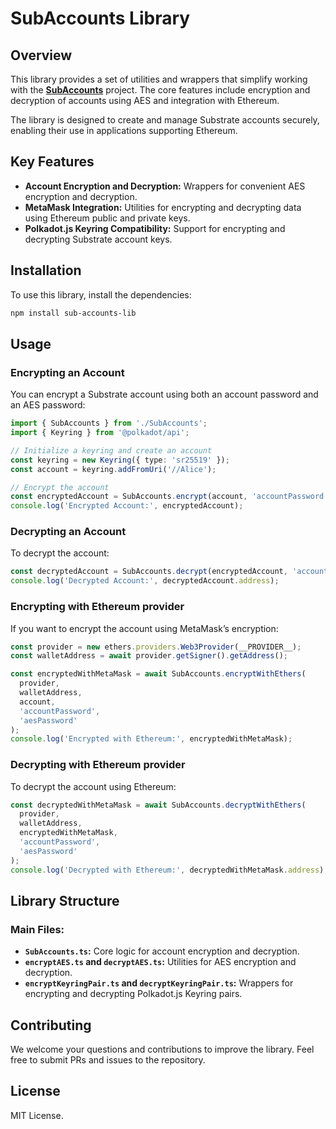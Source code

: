 # SubAccounts Library

## Overview

This library provides a set of utilities and wrappers that simplify working with the **[SubAccounts](https://sub-accounts.org/)** project. The core features include encryption and decryption of accounts using AES and integration with Ethereum.

The library is designed to create and manage Substrate accounts securely, enabling their use in applications supporting Ethereum.

## Key Features

- **Account Encryption and Decryption:** Wrappers for convenient AES encryption and decryption.
- **MetaMask Integration:** Utilities for encrypting and decrypting data using Ethereum public and private keys.
- **Polkadot.js Keyring Compatibility:** Support for encrypting and decrypting Substrate account keys.

## Installation

To use this library, install the dependencies:

```bash
npm install sub-accounts-lib
```

## Usage

### Encrypting an Account

You can encrypt a Substrate account using both an account password and an AES password:

```typescript
import { SubAccounts } from './SubAccounts';
import { Keyring } from '@polkadot/api';

// Initialize a keyring and create an account
const keyring = new Keyring({ type: 'sr25519' });
const account = keyring.addFromUri('//Alice');

// Encrypt the account
const encryptedAccount = SubAccounts.encrypt(account, 'accountPassword', 'aesPassword');
console.log('Encrypted Account:', encryptedAccount);
```

### Decrypting an Account

To decrypt the account:

```typescript
const decryptedAccount = SubAccounts.decrypt(encryptedAccount, 'accountPassword', 'aesPassword');
console.log('Decrypted Account:', decryptedAccount.address);
```

### Encrypting with Ethereum provider

If you want to encrypt the account using MetaMask’s encryption:

```typescript
const provider = new ethers.providers.Web3Provider(__PROVIDER__);
const walletAddress = await provider.getSigner().getAddress();

const encryptedWithMetaMask = await SubAccounts.encryptWithEthers(
  provider,
  walletAddress,
  account,
  'accountPassword',
  'aesPassword'
);
console.log('Encrypted with Ethereum:', encryptedWithMetaMask);
```

### Decrypting with Ethereum provider

To decrypt the account using Ethereum:

```typescript
const decryptedWithMetaMask = await SubAccounts.decryptWithEthers(
  provider,
  walletAddress,
  encryptedWithMetaMask,
  'accountPassword',
  'aesPassword'
);
console.log('Decrypted with Ethereum:', decryptedWithMetaMask.address);
```

## Library Structure

### Main Files:

- **`SubAccounts.ts`:** Core logic for account encryption and decryption.
- **`encryptAES.ts` and `decryptAES.ts`:** Utilities for AES encryption and decryption.
- **`encryptKeyringPair.ts` and `decryptKeyringPair.ts`:** Wrappers for encrypting and decrypting Polkadot.js Keyring pairs.

## Contributing

We welcome your questions and contributions to improve the library. Feel free to submit PRs and issues to the repository.

## License

MIT License.
